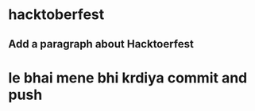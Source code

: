 # hacktoberfest
## Add a paragraph about **Hacktoerfest** 
# le bhai mene bhi krdiya commit and push